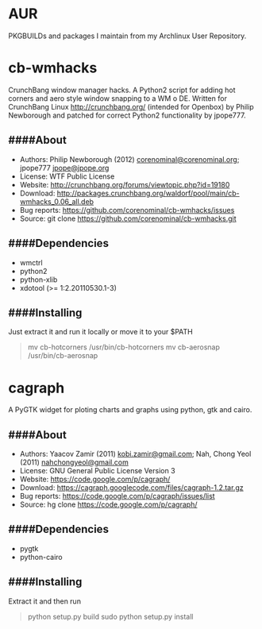 AUR
===
PKGBUILDs and packages I maintain from my Archlinux User Repository.

# cb-wmhacks
CrunchBang window manager hacks. A Python2 script for adding hot corners and aero style window snapping to a WM o DE. Written for CrunchBang Linux <http://crunchbang.org/> (intended for Openbox) by Philip Newborough and patched for correct Python2 functionality by jpope777.

####About
-----
* Authors:	Philip Newborough (2012) <corenominal@corenominal.org>; jpope777 <jpope@jpope.org>
* License:	WTF Public License
* Website:	http://crunchbang.org/forums/viewtopic.php?id=19180
* Download:	http://packages.crunchbang.org/waldorf/pool/main/cb-wmhacks_0.06_all.deb
* Bug reports:	https://github.com/corenominal/cb-wmhacks/issues
* Source:	git clone https://github.com/corenominal/cb-wmhacks.git
 
####Dependencies
------------
* wmctrl
* python2
* python-xlib
* xdotool (>= 1:2.20110530.1-3)

####Installing
----------
Just extract it and run it locally or move it to your $PATH
>mv cb-hotcorners /usr/bin/cb-hotcorners
>mv cb-aerosnap /usr/bin/cb-aerosnap


# cagraph
A PyGTK widget for ploting charts and graphs using python, gtk and cairo.

####About
-----
* Authors:	Yaacov Zamir (2011) <kobi.zamir@gmail.com>; Nah, Chong Yeol (2011) <nahchongyeol@gmail.com>
* License:	GNU General Public License Version 3
* Website:	https://code.google.com/p/cagraph/
* Download:	https://cagraph.googlecode.com/files/cagraph-1.2.tar.gz
* Bug reports:	https://code.google.com/p/cagraph/issues/list
* Source:	hg clone https://code.google.com/p/cagraph/

####Dependencies
------------
* pygtk
* python-cairo
 
####Installing
----------
Extract it and then run
> python setup.py build
> sudo python setup.py install


